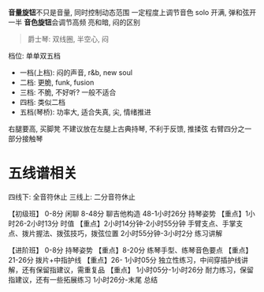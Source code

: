 **音量旋钮**不只是音量, 同时控制动态范围 一定程度上调节音色
solo 开满, 弹和弦开一半
**音色旋钮**会调节高频 亮和暗, 闷的区别
> 爵士琴: 双线圈, 半空心, 闷

档位: 单单双五档
- 一档(上档): 闷的声音, r&b, new soul
- 二档: 更脆, funk, fusion
- 三档: 不脆, 不好听? 一般不适合
- 四档: 类似二档
- 五档(琴桥): 功率大, 适合失真, 尖, 情绪推进

右腿要高, 买脚凳
不建议放在左腿上古典持琴, 不利于反馈, 推揉弦
右臂四分之一部分接触琴

# 五线谱相关
四线下: 全音符休止
三线上: 二分音符休止

【初级班】
0-8分 闲聊
8-48分 聊吉他构造
48-1小时26分 持琴姿势
【重点】1小时26-2小时13分 时值
【重点】2小时14分钟-2小时55分钟 手臂支点、手掌支点、拨片握法、拨弦技巧，拨弦位置
 2小时55分钟-3小时2分 练习讲解

【进阶班】
0-8分 持琴姿势
【重点】8-20分 练琴手型、练琴音色要点
【重点】21-26分 拨片+中指护线
【重点】26- 1小时05分 独立性练习，中间穿插护线讲解，还有保留指建议，需重复品
【重点】 1小时05分-1小时26分 耐力练习，保留指建议，还有一些拓展练习
1小时26分-末尾 总结